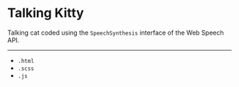 # Talking Kitty

Talking cat coded using the `SpeechSynthesis` interface of the Web Speech API.

---

- `.html`
- `.scss`
- `.js`
